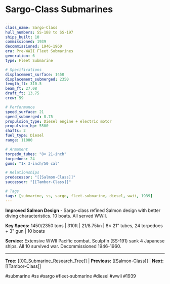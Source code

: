 # Sargo-Class Submarines

```yaml
---
class_name: Sargo-Class
hull_numbers: SS-188 to SS-197
ships_built: 10
commissioned: 1939
decommissioned: 1946-1960
era: Pre-WWII Fleet Submarines
generation: 6
type: Fleet Submarine

# Specifications
displacement_surface: 1450
displacement_submerged: 2350
length_ft: 310.5
beam_ft: 27.08
draft_ft: 13.75
crew: 59

# Performance
speed_surface: 21
speed_submerged: 8.75
propulsion_type: Diesel engine + electric motor
propulsion_hp: 5500
shafts: 2
fuel_type: Diesel
range: 11000

# Armament
torpedo_tubes: "8× 21-inch"
torpedoes: 24
guns: "1× 3-inch/50 cal"

# Relationships
predecessor: "[[Salmon-Class]]"
successor: "[[Tambor-Class]]"

# Tags
tags: [submarine, ss, sargo, fleet-submarine, diesel, wwii, 1939]
---
```

**Improved Salmon Design** - Sargo-class refined Salmon design with better diving characteristics. 10 boats. All served WWII.

**Key Specs:** 1450/2350 tons | 310ft | 21/8.75kn | 8× 21" tubes, 24 torpedoes + 3" gun | 10 boats

**Service:** Extensive WWII Pacific combat. Sculpfin (SS-191) sank 4 Japanese ships. All 10 survived war. Decommissioned 1946-1960.

---
**Tree:** [[00_Submarine_Research_Tree]] | **Previous:** [[Salmon-Class]] | **Next:** [[Tambor-Class]]

#submarine #ss #sargo #fleet-submarine #diesel #wwii #1939
